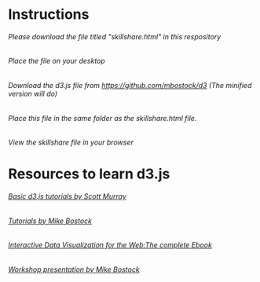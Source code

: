 # Instructions
###### Please download the file titled "skillshare.html" in this respository

###### Place the file on your desktop 

###### Download the d3.js file from https://github.com/mbostock/d3 (The minified version will do)

###### Place this file in the same folder as the skillshare.html file.

######  View the skillshare file in your browser


# Resources to learn d3.js
###### [Basic d3.js tutorials by Scott Murray](http://alignedleft.com/tutorials)
###### [Tutorials by Mike Bostock](https://github.com/mbostock/d3/wiki/Tutorials)
###### [Interactive Data Visualization for the Web:The complete Ebook ](http://chimera.labs.oreilly.com/books/1230000000345/index.html)
###### [Workshop presentation by Mike Bostock](bost.ocks.org/mike/d3/workshop/)
 
